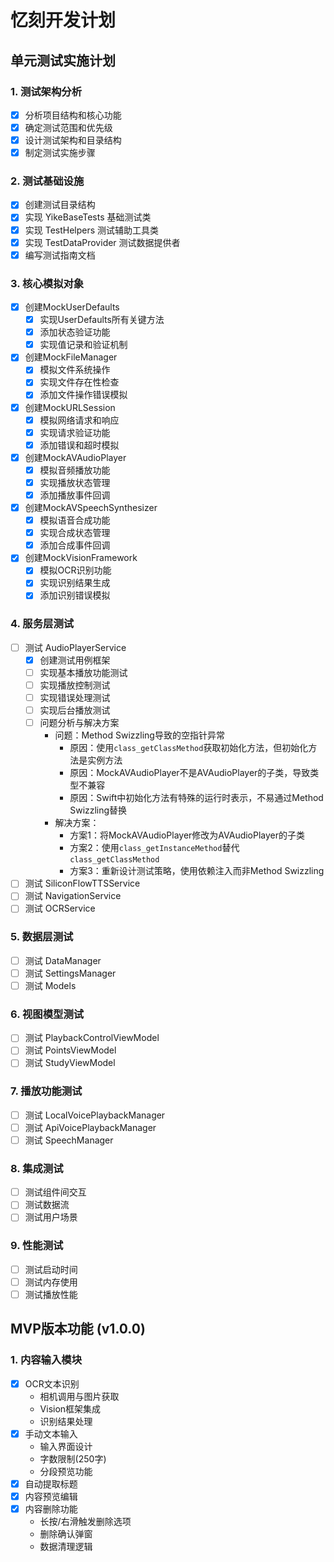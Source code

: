 # 忆刻开发计划

## 单元测试实施计划

### 1. 测试架构分析
- [x] 分析项目结构和核心功能
- [x] 确定测试范围和优先级
- [x] 设计测试架构和目录结构
- [x] 制定测试实施步骤

### 2. 测试基础设施
- [x] 创建测试目录结构
- [x] 实现 YikeBaseTests 基础测试类
- [x] 实现 TestHelpers 测试辅助工具类
- [x] 实现 TestDataProvider 测试数据提供者
- [x] 编写测试指南文档

### 3. 核心模拟对象
- [x] 创建MockUserDefaults
  - [x] 实现UserDefaults所有关键方法
  - [x] 添加状态验证功能
  - [x] 实现值记录和验证机制
- [x] 创建MockFileManager
  - [x] 模拟文件系统操作
  - [x] 实现文件存在性检查
  - [x] 添加文件操作错误模拟
- [x] 创建MockURLSession
  - [x] 模拟网络请求和响应
  - [x] 实现请求验证功能
  - [x] 添加错误和超时模拟
- [x] 创建MockAVAudioPlayer
  - [x] 模拟音频播放功能
  - [x] 实现播放状态管理
  - [x] 添加播放事件回调
- [x] 创建MockAVSpeechSynthesizer
  - [x] 模拟语音合成功能
  - [x] 实现合成状态管理
  - [x] 添加合成事件回调
- [x] 创建MockVisionFramework
  - [x] 模拟OCR识别功能
  - [x] 实现识别结果生成
  - [x] 添加识别错误模拟

### 4. 服务层测试
- [ ] 测试 AudioPlayerService
  - [x] 创建测试用例框架
  - [ ] 实现基本播放功能测试
  - [ ] 实现播放控制测试
  - [ ] 实现错误处理测试
  - [ ] 实现后台播放测试
  - [ ] 问题分析与解决方案
    - 问题：Method Swizzling导致的空指针异常
      - 原因：使用`class_getClassMethod`获取初始化方法，但初始化方法是实例方法
      - 原因：MockAVAudioPlayer不是AVAudioPlayer的子类，导致类型不兼容
      - 原因：Swift中初始化方法有特殊的运行时表示，不易通过Method Swizzling替换
    - 解决方案：
      - 方案1：将MockAVAudioPlayer修改为AVAudioPlayer的子类
      - 方案2：使用`class_getInstanceMethod`替代`class_getClassMethod`
      - 方案3：重新设计测试策略，使用依赖注入而非Method Swizzling
- [ ] 测试 SiliconFlowTTSService
- [ ] 测试 NavigationService
- [ ] 测试 OCRService

### 5. 数据层测试
- [ ] 测试 DataManager
- [ ] 测试 SettingsManager
- [ ] 测试 Models

### 6. 视图模型测试
- [ ] 测试 PlaybackControlViewModel
- [ ] 测试 PointsViewModel
- [ ] 测试 StudyViewModel

### 7. 播放功能测试
- [ ] 测试 LocalVoicePlaybackManager
- [ ] 测试 ApiVoicePlaybackManager
- [ ] 测试 SpeechManager

### 8. 集成测试
- [ ] 测试组件间交互
- [ ] 测试数据流
- [ ] 测试用户场景

### 9. 性能测试
- [ ] 测试启动时间
- [ ] 测试内存使用
- [ ] 测试播放性能

## MVP版本功能 (v1.0.0)

### 1. 内容输入模块
- [x] OCR文本识别
  - 相机调用与图片获取
  - Vision框架集成
  - 识别结果处理
- [x] 手动文本输入
  - 输入界面设计
  - 字数限制(250字)
  - 分段预览功能
- [x] 自动提取标题
- [x] 内容预览编辑
- [x] 内容删除功能
  - 长按/右滑触发删除选项
  - 删除确认弹窗
  - 数据清理逻辑 